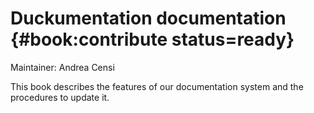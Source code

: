# Duckumentation documentation {#book:contribute status=ready}

Maintainer: Andrea Censi

This book describes the features of our documentation system and the procedures to update it.
